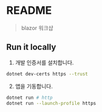 # README

> blazor 워크샵

## Run it locally

1. 개발 인증서를 설치합니다.
```zsh
dotnet dev-certs https --trust
```

2. 앱을 기동합니다.
```zsh
dotnet run # http
dotnet run --launch-profile https
```